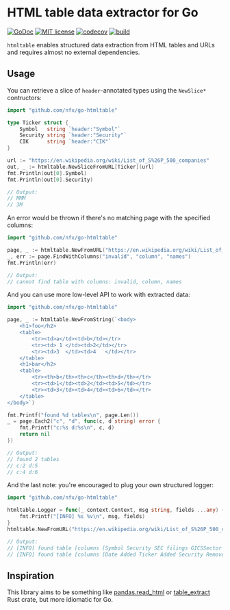 # HTML table data extractor for Go

[![GoDoc](https://img.shields.io/badge/go-documentation-blue.svg)](https://pkg.go.dev/mod/github.com/nfx/go-htmltable)
[![MIT license](https://img.shields.io/badge/License-MIT-blue.svg)](https://github.com/nfx/go-htmltable/blob/main/LICENSE)
[![codecov](https://codecov.io/gh/nfx/go-htmltable/branch/main/graph/badge.svg)](https://codecov.io/gh/nfx/go-htmltable)
[![build](https://github.com/nfx/go-htmltable/workflows/build/badge.svg?branch=main)](https://github.com/nfx/go-htmltable/actions?query=workflow%3Abuild+branch%3Amain)


`htmltable` enables structured data extraction from HTML tables and URLs and requires almost no external dependencies.

## Usage

You can retrieve a slice of `header`-annotated types using the `NewSlice*` contructors:

```go
import "github.com/nfx/go-htmltable"

type Ticker struct {
    Symbol   string `header:"Symbol"`
    Security string `header:"Security"`
    CIK      string `header:"CIK"`
}

url := "https://en.wikipedia.org/wiki/List_of_S%26P_500_companies"
out, _ := htmltable.NewSliceFromURL[Ticker](url)
fmt.Println(out[0].Symbol)
fmt.Println(out[0].Security)

// Output: 
// MMM
// 3M
```

An error would be thrown if there's no matching page with the specified columns:

```go
import "github.com/nfx/go-htmltable"

page, _ := htmltable.NewFromURL("https://en.wikipedia.org/wiki/List_of_S%26P_500_companies")
_, err := page.FindWithColumns("invalid", "column", "names")
fmt.Println(err)

// Output: 
// cannot find table with columns: invalid, column, names
```

And you can use more low-level API to work with extracted data:

```go
import "github.com/nfx/go-htmltable"

page, _ := htmltable.NewFromString(`<body>
    <h1>foo</h2>
    <table>
        <tr><td>a</td><td>b</td></tr>
        <tr><td> 1 </td><td>2</td></tr>
        <tr><td>3  </td><td>4   </td></tr>
    </table>
    <h1>bar</h2>
    <table>
        <tr><th>b</th><th>c</th><th>d</th></tr>
        <tr><td>1</td><td>2</td><td>5</td></tr>
        <tr><td>3</td><td>4</td><td>6</td></tr>
    </table>
</body>`)

fmt.Printf("found %d tables\n", page.Len())
_ = page.Each2("c", "d", func(c, d string) error {
    fmt.Printf("c:%s d:%s\n", c, d)
    return nil
})

// Output: 
// found 2 tables
// c:2 d:5
// c:4 d:6
```

And the last note: you're encouraged to plug your own structured logger:

```go
import "github.com/nfx/go-htmltable"

htmltable.Logger = func(_ context.Context, msg string, fields ...any) {
    fmt.Printf("[INFO] %s %v\n", msg, fields)
}
htmltable.NewFromURL("https://en.wikipedia.org/wiki/List_of_S%26P_500_companies")

// Output:
// [INFO] found table [columns [Symbol Security SEC filings GICSSector GICS Sub-Industry Headquarters Location Date first added CIK Founded] count 504]
// [INFO] found table [columns [Date Added Ticker Added Security Removed Ticker Removed Security Reason] count 308]
```

## Inspiration

This library aims to be something like [pandas.read_html](https://pandas.pydata.org/docs/reference/api/pandas.read_html.html) or [table_extract](https://docs.rs/table-extract/latest/table_extract/) Rust crate, but more idiomatic for Go.